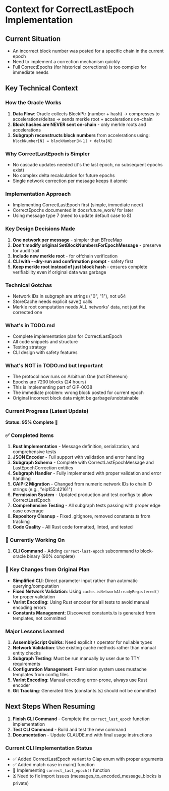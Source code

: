 # Context for CorrectLastEpoch Implementation

## Current Situation
- An incorrect block number was posted for a specific chain in the current epoch
- Need to implement a correction mechanism quickly
- Full CorrectEpochs (for historical corrections) is too complex for immediate needs

## Key Technical Context

### How the Oracle Works
1. **Data Flow**: Oracle collects BlockPtr (number + hash) → compresses to accelerations/deltas → sends merkle root + accelerations on-chain
2. **Block hashes are NEVER sent on-chain** - only merkle roots and accelerations
3. **Subgraph reconstructs block numbers** from accelerations using: `blockNumber[N] = blockNumber[N-1] + delta[N]`

### Why CorrectLastEpoch is Simpler
- No cascade updates needed (it's the last epoch, no subsequent epochs exist)
- No complex delta recalculation for future epochs
- Single network correction per message keeps it atomic

### Implementation Approach
- Implementing CorrectLastEpoch first (simple, immediate need)
- CorrectEpochs documented in docs/future_work/ for later
- Using message type 7 (need to update default case to 8)

### Key Design Decisions Made
1. **One network per message** - simpler than BTreeMap
2. **Don't modify original SetBlockNumbersForEpochMessage** - preserve for audit trail
3. **Include new merkle root** - for offchain verification
4. **CLI with --dry-run and confirmation prompt** - safety first
5. **Keep merkle root instead of just block hash** - ensures complete verifiability even if original data was garbage

### Technical Gotchas
- Network IDs in subgraph are strings ("0", "1"), not u64
- StoreCache needs explicit save() calls
- Merkle root computation needs ALL networks' data, not just the corrected one

### What's in TODO.md
- Complete implementation plan for CorrectLastEpoch
- All code snippets and structure
- Testing strategy
- CLI design with safety features

### What's NOT in TODO.md but Important
- The protocol now runs on Arbitrum One (not Ethereum)
- Epochs are 7200 blocks (24 hours)
- This is implementing part of GIP-0038
- The immediate problem: wrong block posted for current epoch
- Original incorrect block data might be garbage/unobtainable

### Current Progress (Latest Update)

**Status: 95% Complete** 🎯

### ✅ Completed Items
1. **Rust Implementation** - Message definition, serialization, and comprehensive tests
2. **JSON Encoder** - Full support with validation and error handling
3. **Subgraph Schema** - Complete with CorrectLastEpochMessage and LastEpochCorrection entities
4. **Subgraph Handler** - Fully implemented with proper validation and error handling
5. **CAIP-2 Migration** - Changed from numeric network IDs to chain ID strings (e.g., "eip155:42161")
6. **Permission System** - Updated production and test configs to allow CorrectLastEpoch
7. **Comprehensive Testing** - All subgraph tests passing with proper edge case coverage
8. **Repository Cleanup** - Fixed .gitignore, removed constants.ts from tracking
9. **Code Quality** - All Rust code formatted, linted, and tested

### 🔄 Currently Working On
1. **CLI Command** - Adding `correct-last-epoch` subcommand to block-oracle binary (90% complete)

### 🎯 Key Changes from Original Plan
- **Simplified CLI**: Direct parameter input rather than automatic querying/computation
- **Fixed Network Validation**: Using `cache.isNetworkAlreadyRegistered()` for proper validation
- **VarInt Encoding**: Using Rust encoder for all tests to avoid manual encoding errors
- **Constants Management**: Discovered constants.ts is generated from templates, not committed

### Major Lessons Learned
1. **AssemblyScript Quirks**: Need explicit `!` operator for nullable types
2. **Network Validation**: Use existing cache methods rather than manual entity checks
3. **Subgraph Testing**: Must be run manually by user due to TTY requirements
4. **Configuration Management**: Permission system uses mustache templates from config files
5. **VarInt Encoding**: Manual encoding error-prone, always use Rust encoder
6. **Git Tracking**: Generated files (constants.ts) should not be committed

## Next Steps When Resuming
1. **Finish CLI Command** - Complete the `correct_last_epoch` function implementation
2. **Test CLI Command** - Build and test the new command
3. **Documentation** - Update CLAUDE.md with final usage instructions

### Current CLI Implementation Status
- ✅ Added CorrectLastEpoch variant to Clap enum with proper arguments
- ✅ Added match case in main() function
- 🔄 Implementing `correct_last_epoch()` function
- ⏳ Need to fix import issues (messages_to_encoded_message_blocks is private)